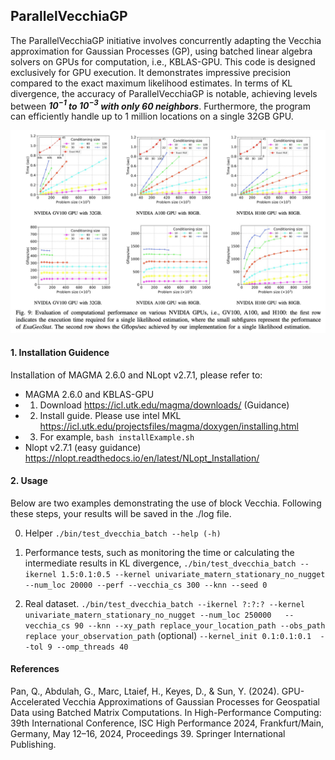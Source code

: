 ## ParallelVecchiaGP
The ParallelVecchiaGP initiative involves concurrently adapting the Vecchia approximation for Gaussian Processes (GP), using batched linear algebra solvers on GPUs for computation, i.e., KBLAS-GPU. This code is designed exclusively for GPU execution. It demonstrates impressive precision compared to the exact maximum likelihood estimates. In terms of KL divergence, the accuracy of ParallelVecchiaGP is notable, achieving levels between ***$`\boldsymbol{10^{-1}} `$ to $` \boldsymbol{10^{-3}}`$ with only 60 neighbors***. Furthermore, the program can efficiently handle up to 1 million locations on a single 32GB GPU.

![](images/perf.jpg)


#### 1. Installation Guidence

Installation of MAGMA 2.6.0 and NLopt v2.7.1, please refer to:

  - MAGMA 2.6.0 and KBLAS-GPU
  - 1. Download https://icl.utk.edu/magma/downloads/ (Guidance) 
  - 2. Install guide. Please use intel MKL https://icl.utk.edu/projectsfiles/magma/doxygen/installing.html
  - 3. For example, `bash installExample.sh`
  - Nlopt v2.7.1 (easy guidance) https://nlopt.readthedocs.io/en/latest/NLopt_Installation/

#### 2. Usage 

Below are two examples demonstrating the use of block Vecchia. Following these steps, your results will be saved in the ./log file.

0. Helper 
`./bin/test_dvecchia_batch --help (-h)`

1. Performance tests, such as monitoring the time or calculating the intermediate results in KL divergence,
`./bin/test_dvecchia_batch --ikernel 1.5:0.1:0.5 --kernel univariate_matern_stationary_no_nugget --num_loc 20000 --perf --vecchia_cs 300 --knn --seed 0`

2. Real dataset.
`./bin/test_dvecchia_batch --ikernel ?:?:? --kernel univariate_matern_stationary_no_nugget --num_loc 250000   --vecchia_cs 90 --knn --xy_path replace_your_location_path --obs_path replace your_observation_path`
(optional)
`--kernel_init 0.1:0.1:0.1  --tol 9 --omp_threads 40`

#### References
Pan, Q., Abdulah, G., Marc, Ltaief, H., Keyes, D., & Sun, Y. (2024). GPU-Accelerated Vecchia Approximations  of Gaussian Processes for Geospatial Data using Batched Matrix Computations. In High-Performance Computing: 39th International Conference, ISC High Performance 2024, Frankfurt/Main, Germany, May 12–16, 2024, Proceedings 39. Springer International Publishing.

